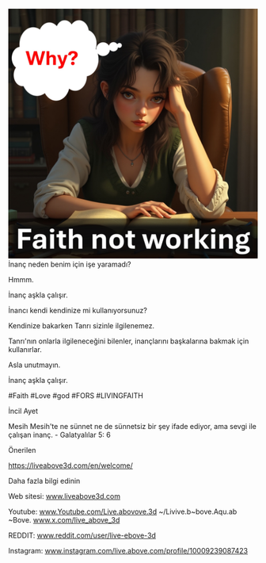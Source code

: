 ![Video cover image](../Slide1.jpeg)
İnanç neden benim için işe yaramadı?

Hmmm.

İnanç aşkla çalışır.

İnancı kendi kendinize mi kullanıyorsunuz?

Kendinize bakarken Tanrı sizinle ilgilenemez.

Tanrı'nın onlarla ilgileneceğini bilenler, inançlarını başkalarına bakmak için kullanırlar.

Asla unutmayın.

İnanç aşkla çalışır.

#Faith #Love #god #FORS #LIVINGFAITH


İncil Ayet

Mesih Mesih'te ne sünnet ne de sünnetsiz bir şey ifade ediyor, ama sevgi ile çalışan inanç. - Galatyalılar 5: 6


Önerilen

https://liveabove3d.com/en/welcome/


Daha fazla bilgi edinin

Web sitesi: www.liveabove3d.com

Youtube: www.Youtube.com/Live.abovove.3d ~/Livive.b~bove.Aqu.ab ~Bove. www.x.com/live_above_3d

REDDIT: www.reddit.com/user/live-ebove-3d

Instagram: www.instagram.com/live.above.com/profile/10009239087423


